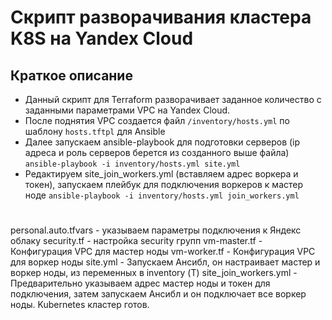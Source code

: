 # Скрипт разворачивания кластера K8S на Yandex Cloud

## Краткое описание

* Данный скрипт для Terraform разворачивает заданное количество c заданными параметрами VPC на Yandex Cloud.
* После поднятия VPC создается файл ```/inventory/hosts.yml``` по шаблону ```hosts.tftpl``` для Ansible
* Далее запускаем ansible-playbook для подготовки серверов (ip адреса и роль серверов берется из созданного выше файла)  
```ansible-playbook -i inventory/hosts.yml site.yml```
* Редактируем site_join_workers.yml (вставляем адрес воркера и токен), запускаем плейбук для подключения воркеров к мастер ноде
```ansible-playbook -i inventory/hosts.yml join_workers.yml```

# 

personal.auto.tfvars - указываем параметры подключения к Яндекс облаку
security.tf - настройка security групп
vm-master.tf - Конфигурация VPC для мастер ноды
vm-worker.tf - Конфигурация VPC для воркер ноды
site.yml - Запускаем Ансибл, он настраивает мастер и воркер ноды, из переменных в inventory (Т)
site_join_workers.yml - Предварительно указываем адрес мастер ноды и токен для подключения, затем запускаем Ансибл и он подключает все воркер ноды. Kubernetes кластер готов.